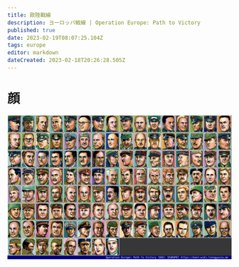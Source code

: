 ```yaml
---
title: 歐陸戰線
description: ヨーロッパ戦線 | Operation Europe: Path to Victory
published: true
date: 2023-02-19T08:07:25.104Z
tags: europe
editor: markdown
dateCreated: 2023-02-18T20:26:28.505Z
---
```


# 顔

![europe_dos_f00-index-noted.png](/assets/faces/00indexes/europe_dos_f00-index-noted.png)
